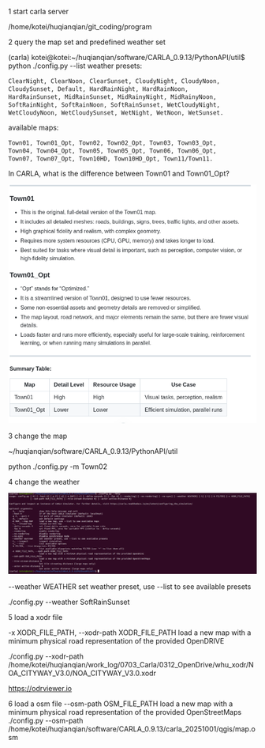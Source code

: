 
1 start carla server

/home/kotei/huqianqian/git_coding/program

2 query the map set and predefined weather set

(carla) kotei@kotei:~/huqianqian/software/CARLA_0.9.13/PythonAPI/util$ python ./config.py --list
weather presets:

    ClearNight, ClearNoon, ClearSunset, CloudyNight, CloudyNoon,
    CloudySunset, Default, HardRainNight, HardRainNoon,
    HardRainSunset, MidRainSunset, MidRainyNight, MidRainyNoon,
    SoftRainNight, SoftRainNoon, SoftRainSunset, WetCloudyNight,
    WetCloudyNoon, WetCloudySunset, WetNight, WetNoon, WetSunset.

available maps:

    Town01, Town01_Opt, Town02, Town02_Opt, Town03, Town03_Opt,
    Town04, Town04_Opt, Town05, Town05_Opt, Town06, Town06_Opt,
    Town07, Town07_Opt, Town10HD, Town10HD_Opt, Town11/Town11.


In CARLA, what is the difference between Town01 and Town01_Opt?

![alt text](image-23.png)

3 change the map

~/huqianqian/software/CARLA_0.9.13/PythonAPI/util

python ./config.py -m Town02

4 change the weather

![alt text](image-24.png)


  --weather WEATHER     set weather preset, use --list to see available presets

./config.py --weather SoftRainSunset

5 load a xodr file

  -x XODR_FILE_PATH, --xodr-path XODR_FILE_PATH
                        load a new map with a minimum physical road representation of the provided OpenDRIVE

./config.py --xodr-path /home/kotei/huqianqian/work_log/0703_Carla/0312_OpenDrive/whu_xodr/NOA_CITYWAY_V3.0/NOA_CITYWAY_V3.0.xodr

https://odrviewer.io

6 load a osm file
  --osm-path OSM_FILE_PATH
                        load a new map with a minimum physical road representation of the provided OpenStreetMaps
./config.py --osm-path /home/kotei/huqianqian/software/CARLA_0.9.13/carla_20251001/qgis/map.osm




